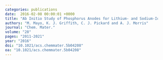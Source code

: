 ```yaml
---
categories: publications
date:  2016-02-08 00:00:01 +0000
title: "Ab Initio Study of Phosphorus Anodes for Lithium- and Sodium-Ion Batteries"
authors: "M. Mayo, K. J. Griffith, C. J. Pickard and A. J. Morris"
journal: "Chem. Mater."
volume: "28"
pages: "2011-2021"
year: "2016"
doi: "10.1021/acs.chemmater.5b04208"
oa: "10.1021/acs.chemmater.5b04208"
---
```

